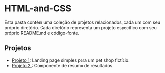 # HTML-and-CSS
Esta pasta contém uma coleção de projetos relacionados, cada um com seu próprio diretório. Cada diretório representa um projeto específico com seu próprio README.md e código-fonte.

## Projetos

- [Projeto 1](./petsy-lp): Landing page simples para um pet shop fictício.
- [Projeto 2 ](./results-summary-component-main-main): Componente de resumo de resultados.
